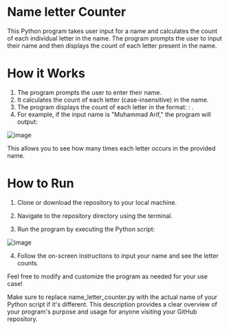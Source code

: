 # Name letter Counter

This Python program takes user input for a name and calculates the count of each individual letter in the name. The program prompts the user to input their name and then displays the count of each letter present in the name.

# How it Works

1. The program prompts the user to enter their name.
2. It calculates the count of each letter (case-insensitive) in the name.
3. The program displays the count of each letter in the format: <letter>: <count>.
4. For example, if the input name is "Muhammad Arif," the program will output:

![image](https://github.com/arifrind/name_letter_counter.py/assets/121091169/bb502481-45ef-4a5e-bf36-f738a325e01f)

This allows you to see how many times each letter occurs in the provided name.

# How to Run

1. Clone or download the repository to your local machine.

2. Navigate to the repository directory using the terminal.

3. Run the program by executing the Python script:

![image](https://github.com/arifrind/name_letter_counter.py/assets/121091169/a1805624-a6b5-481b-a9fe-ef3bb4ba1b6c)

4. Follow the on-screen instructions to input your name and see the letter counts.

Feel free to modify and customize the program as needed for your use case!

Make sure to replace name_letter_counter.py with the actual name of your Python script if it's different. This description provides a clear overview of your program's purpose and usage for anyone visiting your GitHub repository.
